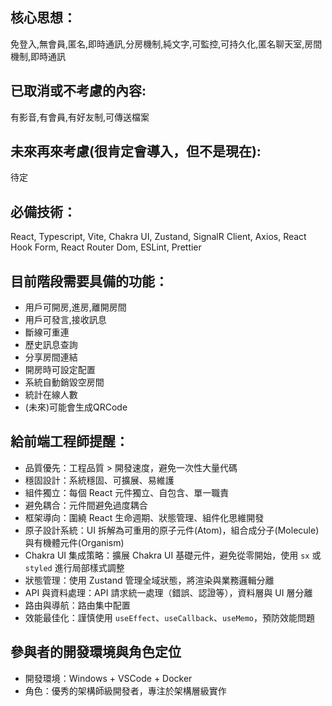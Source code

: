 ﻿## 核心思想：
免登入,無會員,匿名,即時通訊,分房機制,純文字,可監控,可持久化,匿名聊天室,房間機制,即時通訊

## 已取消或不考慮的內容:
有影音,有會員,有好友制,可傳送檔案

## 未來再來考慮(很肯定會導入，但不是現在):
待定

## 必備技術：
React, Typescript, Vite, Chakra UI, Zustand, SignalR Client, Axios, React Hook Form, React Router Dom, ESLint, Prettier

## 目前階段需要具備的功能：
- 用戶可開房,進房,離開房間
- 用戶可發言,接收訊息
- 斷線可重連
- 歷史訊息查詢
- 分享房間連結
- 開房時可設定配置
- 系統自動銷毀空房間
- 統計在線人數
- (未來)可能會生成QRCode

## 給前端工程師提醒：
- 品質優先：工程品質 > 開發速度，避免一次性大量代碼
- 穩固設計：系統穩固、可擴展、易維護
- 組件獨立：每個 React 元件獨立、自包含、單一職責
- 避免耦合：元件間避免過度耦合
- 框架導向：圍繞 React 生命週期、狀態管理、組件化思維開發
- 原子設計系統：UI 拆解為可重用的原子元件(Atom)，組合成分子(Molecule)與有機體元件(Organism)
- Chakra UI 集成策略：擴展 Chakra UI 基礎元件，避免從零開始，使用 `sx` 或 `styled` 進行局部樣式調整
- 狀態管理：使用 Zustand 管理全域狀態，將渲染與業務邏輯分離
- API 與資料處理：API 請求統一處理（錯誤、認證等），資料層與 UI 層分離
- 路由與導航：路由集中配置
- 效能最佳化：謹慎使用 `useEffect`、`useCallback`、`useMemo`，預防效能問題

## 參與者的開發環境與角色定位
- 開發環境：Windows + VSCode + Docker
- 角色：優秀的架構師級開發者，專注於架構層級實作